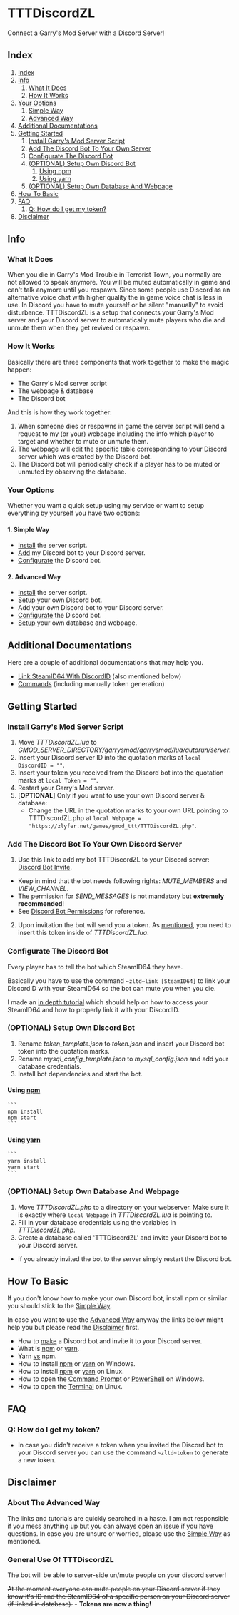 # TTTDiscordZL
Connect a Garry's Mod Server with a Discord Server!

## Index
1. [Index](#index)
2. [Info](#info)
    1. [What It Does](#what-it-does)
    2. [How It Works](#how-it-works)
3. [Your Options](#your-options)
    1. [Simple Way](#1-simple-way)
    2. [Advanced Way](#2-advanced-way)
3. [Additional Documentations](#additional-documentations)
4. [Getting Started](#getting-started)
    1. [Install Garry's Mod Server Script](#install-garrys-mod-server-script)
    2. [Add The Discord Bot To Your Own Server](#add-the-discord-bot-to-your-own-discord-server)
    3. [Configurate The Discord Bot](#configurate-the-discord-bot)
    4. [(OPTIONAL) Setup Own Discord Bot](#optional-setup-own-discord-bot)
        1. [Using npm](#using-npm)
        2. [Using yarn](#using-yarn)
    5. [(OPTIONAL) Setup Own Database And Webpage](#optional-setup-own-database-and-webpage)
5. [How To Basic](#how-to-basic)
6. [FAQ](#faq)
    1. [Q: How do I get my token?](#q-how-do-i-get-my-token)
7. [Disclaimer](#disclaimer)

## Info
### What It Does
When you die in Garry's Mod Trouble in Terrorist Town, you normally are not allowed to speak anymore.
You will be muted automatically in game and can't talk anymore until you respawn.
Since some people use Discord as an alternative voice chat with higher quality the in game voice chat is less in use.
In Discord you have to mute yourself or be silent "manually" to avoid disturbance.
TTTDiscordZL is a setup that connects your Garry's Mod server and your Discord server to automatically mute players who die and unmute them when they get revived or respawn.

### How It Works
Basically there are three components that work together to make the magic happen:
 - The Garry's Mod server script
 - The webpage & database
 - The Discord bot

And this is how they work together:
 1. When someone dies or respawns in game the server script will send a request to my (or your) webpage including the info which player to target and whether to mute or unmute them.
 2. The webpage will edit the specific table corresponding to your Discord server which was created by the Discord bot.
 3. The Discord bot will periodically check if a player has to be muted or unmuted by observing the database.

### Your Options
Whether you want a quick setup using my service or want to setup everything by yourself you have two options:
#### 1. Simple Way
 - [Install](#install-garrys-mod-server-script) the server script.
 - [Add](#add-discord-bot-to-your-own-discord-server) my Discord bot to your Discord server.
 - [Configurate](#configurate-the-discord-bot) the Discord bot.

#### 2. Advanced Way
 - [Install](#install-garrys-mod-server-script) the server script.
 - [Setup](#optional-setup-own-discord-bot) your own Discord bot.
 - Add your own Discord bot to your Discord server.
 - [Configurate](#configurate-the-discord-bot) the Discord bot.
 - [Setup](#optional-setup-own-database-and-webpage) your own database and webpage.

## Additional Documentations
Here are a couple of additional documentations that may help you.
- [Link SteamID64 With DiscordID](idlink.md) (also mentioned below)
- [Commands](commands.md) (including manually token generation)

## Getting Started
### Install Garry's Mod Server Script
 1. Move *TTTDiscordZL.lua* to *GMOD_SERVER_DIRECTORY/garrysmod/garrysmod/lua/autorun/server*.
 2. Insert your Discord server ID into the quotation marks at `local DiscordID = ""`.
 3. Insert your token you received from the Discord bot into the quotation marks at `local Token = ""`.
 4. Restart your Garry's Mod server.
 5. [**OPTIONAL**] Only if you want to use your own Discord server & database:
    * Change the URL in the quotation marks to your own URL pointing to TTTDiscordZL.php at `local Webpage = "https://zlyfer.net/games/gmod_ttt/TTTDiscordZL.php"`.

### Add The Discord Bot To Your Own Discord Server
1. Use this link to add my bot TTTDiscordZL to your Discord server: [Discord Bot Invite](https://discordapp.com/oauth2/authorize?client_id=424687518966087682&scope=bot&permissions=4197376).
 - Keep in mind that the bot needs following rights: *MUTE_MEMBERS* and *VIEW_CHANNEL*.
 - The permission for *SEND_MESSAGES* is not mandatory but **extremely recommended**!
 - See [Discord Bot Permissions](https://discordapp.com/developers/docs/topics/permissions) for reference.
2. Upon invitation the bot will send you a token. As [mentioned](#install-garrys-mod-server-script), you need to insert this token inside of *TTTDiscordZL.lua*.

### Configurate The Discord Bot
Every player has to tell the bot which SteamID64 they have.

Basically you have to use the command `~zltd~link [SteamID64]` to link your DiscordID with your SteamID64 so the bot can mute you when you die.

I made an [in depth tutorial](idlink.md) which should help on how to access your SteamID64 and how to properly link it with your DiscordID.

### (OPTIONAL) Setup Own Discord Bot
1. Rename *token_template.json* to *token.json* and insert your Discord bot token into the quotation marks.
2. Rename *mysql_config_template.json* to *mysql_config.json* and add your database credentials.
3. Install bot dependencies and start the bot.
#### Using [npm](https://www.npmjs.com/)
	```
	npm install
	npm start
	```
#### Using [yarn](https://yarnpkg.com/)
	```
	yarn install
	yarn start
	```

### (OPTIONAL) Setup Own Database And Webpage
1. Move *TTTDiscordZL.php* to a directory on your webserver. Make sure it is exactly where `local Webpage` in *TTTDiscordZL.lua* is pointing to.
2. Fill in your database credentials using the variables in *TTTDiscordZL.php*.
3. Create a database called 'TTTDiscordZL' and invite your Discord bot to your Discord server.
 - If you already invited the bot to the server simply restart the Discord bot.

## How To Basic
If you don't know how to make your own Discord bot, install npm or similar you should stick to the [Simple Way](#1-simple-way).

In case you want to use the [Advanced Way](#2-advanced-way) anyway the links below might help you but please read the [Disclaimer](#disclaimer) first.
- How to [make](https://www.digitaltrends.com/gaming/how-to-make-a-discord-bot/) a Discord bot and invite it to your Discord server.
- What is [npm](https://docs.npmjs.com/getting-started/what-is-npm) or [yarn](https://yarnpkg.com/en/docs/getting-started).
- Yarn [vs](https://blog.risingstack.com/yarn-vs-npm-node-js-package-managers/) npm.
- How to install [npm](https://www.npmjs.com/get-npm) or [yarn](https://yarnpkg.com/en/docs/install#windows-stable) on Windows.
- How to install [npm](https://blog.teamtreehouse.com/install-node-js-npm-linux) or [yarn](https://yarnpkg.com/lang/en/docs/install/#debian-stable) on Linux.
- How to open the [Command Prompt](https://www.lifewire.com/how-to-open-command-prompt-2618089) or [PowerShell](https://www.tenforums.com/tutorials/25581-open-windows-powershell-windows-10-a.html) on Windows.
- How to open the [Terminal](https://www.lifewire.com/ways-to-open-a-terminal-console-window-using-ubuntu-4075024) on Linux.

## FAQ

### Q: How do I get my token?
- In case you didn't receive a token when you invited the Discord bot to your Discord server you can use the command `~zltd~token` to generate a new token.

## Disclaimer
### About The Advanced Way
The links and tutorials are quickly searched in a haste.
I am not responsible if you mess anything up but you can always open an issue if you have questions.
In case you are unsure or worried, please use the [Simple Way](#1-simple-way) as mentioned.

### General Use Of TTTDiscordZL
The bot will be able to server-side un/mute people on your discord server!

~~At the moment everyone can mute people on your Discord server if they know it's ID and the SteamID64 of a specific person on your Discord server (if linked in database).~~ - **Tokens are now a thing!**
